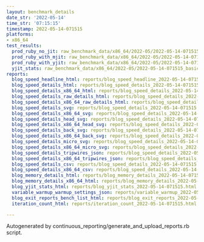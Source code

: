 ```yaml
---
layout: benchmark_details
date_str: '2022-05-14'
time_str: '07:15:15'
timestamp: 2022-05-14-071515
platforms:
- x86_64
test_results:
  prod_ruby_no_jit: raw_benchmark_data/x86_64/2022-05/2022-05-14-071515_basic_benchmark_prod_ruby_no_jit.json
  prod_ruby_with_mjit: raw_benchmark_data/x86_64/2022-05/2022-05-14-071515_basic_benchmark_prod_ruby_with_mjit.json
  prod_ruby_with_yjit: raw_benchmark_data/x86_64/2022-05/2022-05-14-071515_basic_benchmark_prod_ruby_with_yjit.json
  yjit_stats: raw_benchmark_data/x86_64/2022-05/2022-05-14-071515_basic_benchmark_yjit_stats.json
reports:
  blog_speed_headline_html: reports/blog_speed_headline_2022-05-14-071515.html
  blog_speed_details_html: reports/blog_speed_details_2022-05-14-071515.html
  blog_speed_details_x86_64_html: reports/blog_speed_details_2022-05-14-071515.x86_64.html
  blog_speed_details_raw_details_html: reports/blog_speed_details_2022-05-14-071515.raw_details.html
  blog_speed_details_x86_64_raw_details_html: reports/blog_speed_details_2022-05-14-071515.x86_64.raw_details.html
  blog_speed_details_svg: reports/blog_speed_details_2022-05-14-071515.svg
  blog_speed_details_x86_64_svg: reports/blog_speed_details_2022-05-14-071515.x86_64.svg
  blog_speed_details_head_svg: reports/blog_speed_details_2022-05-14-071515.head.svg
  blog_speed_details_x86_64_head_svg: reports/blog_speed_details_2022-05-14-071515.x86_64.head.svg
  blog_speed_details_back_svg: reports/blog_speed_details_2022-05-14-071515.back.svg
  blog_speed_details_x86_64_back_svg: reports/blog_speed_details_2022-05-14-071515.x86_64.back.svg
  blog_speed_details_micro_svg: reports/blog_speed_details_2022-05-14-071515.micro.svg
  blog_speed_details_x86_64_micro_svg: reports/blog_speed_details_2022-05-14-071515.x86_64.micro.svg
  blog_speed_details_tripwires_json: reports/blog_speed_details_2022-05-14-071515.tripwires.json
  blog_speed_details_x86_64_tripwires_json: reports/blog_speed_details_2022-05-14-071515.x86_64.tripwires.json
  blog_speed_details_csv: reports/blog_speed_details_2022-05-14-071515.csv
  blog_speed_details_x86_64_csv: reports/blog_speed_details_2022-05-14-071515.x86_64.csv
  blog_memory_details_html: reports/blog_memory_details_2022-05-14-071515.html
  blog_memory_details_x86_64_html: reports/blog_memory_details_2022-05-14-071515.x86_64.html
  blog_yjit_stats_html: reports/blog_yjit_stats_2022-05-14-071515.html
  variable_warmup_warmup_settings_json: reports/variable_warmup_2022-05-14-071515.warmup_settings.json
  blog_exit_reports_bench_list_html: reports/blog_exit_reports_2022-05-14-071515.bench_list.html
  iteration_count_html: reports/iteration_count_2022-05-14-071515.html

---
```

Autogenerated by continuous_reporting/generate_and_upload_reports.rb script.
